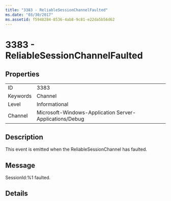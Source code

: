 ```yaml
---
title: "3383 - ReliableSessionChannelFaulted"
ms.date: "03/30/2017"
ms.assetid: f5948284-8536-4ab8-9c81-e22da5b56d62
---
```

# 3383 - ReliableSessionChannelFaulted
## Properties  


|||  
|-|-|  
|ID|3383|  
|Keywords|Channel|  
|Level|Informational|  
|Channel|Microsoft-Windows-Application Server-Applications/Debug|  

## Description  
 This event is emitted when the ReliableSessionChannel has faulted.  

## Message  
 SessionId:%1 faulted.  

## Details
